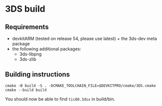 # 3DS build

## Requirements

* devkitARM (tested on release 54, please use latest) + the 3ds-dev meta package
* the following additional packages:
    * 3ds-libpng
    * 3ds-zlib

## Building instructions

```
cmake -B build -S . -DCMAKE_TOOLCHAIN_FILE=$DEVKITPRO/cmake/3DS.cmake
cmake --build build
```

You should now be able to find `tic80.3dsx` in build/bin.

